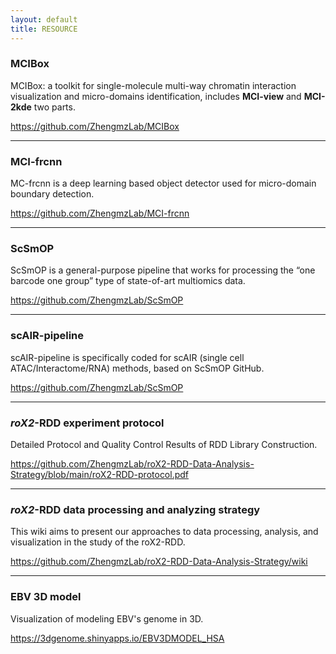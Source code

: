 ```yaml
---
layout: default
title: RESOURCE
---
```


### MCIBox
MCIBox: a toolkit for single-molecule multi-way chromatin interaction visualization and micro-domains identification, includes **MCI-view** and **MCI-2kde** two parts.

https://github.com/ZhengmzLab/MCIBox

---

### MCI-frcnn
MC-frcnn is a deep learning based object detector used for micro-domain boundary detection.

https://github.com/ZhengmzLab/MCI-frcnn

---

### ScSmOP
ScSmOP is a general-purpose pipeline that works for processing the “one barcode one group” type of state-of-art multiomics data.

https://github.com/ZhengmzLab/ScSmOP

---

### scAIR-pipeline
scAIR-pipeline is specifically coded for scAIR (single cell ATAC/Interactome/RNA) methods, based on ScSmOP GitHub.

https://github.com/ZhengmzLab/ScSmOP

---

### *roX2*-RDD experiment protocol
Detailed Protocol and Quality Control Results of RDD Library Construction.

https://github.com/ZhengmzLab/roX2-RDD-Data-Analysis-Strategy/blob/main/roX2-RDD-protocol.pdf

---

### *roX2*-RDD data processing and analyzing strategy
This wiki aims to present our approaches to data processing, analysis, and visualization in the study of the roX2-RDD.

https://github.com/ZhengmzLab/roX2-RDD-Data-Analysis-Strategy/wiki

---

### EBV 3D model
Visualization of modeling EBV's genome in 3D.

https://3dgenome.shinyapps.io/EBV3DMODEL_HSA
